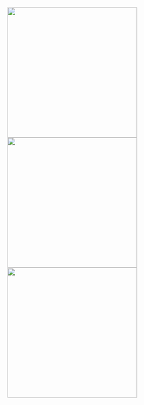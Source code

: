 <img width="300px" src="https://github.com/amirmohazzab/online-shopping/assets/101043028/14e88fdc-8340-4527-bc98-06ac9a0b1a55" />
<img width="300px" src="https://github.com/amirmohazzab/online-shopping/assets/101043028/d776e278-a7a6-4eb9-83a0-a5b97a3855ff" />
<img width="300px" src="https://github.com/amirmohazzab/online-shopping/assets/101043028/5d1fd0f3-ca8f-4e9a-a6f5-ff55a6e04b8f" />
